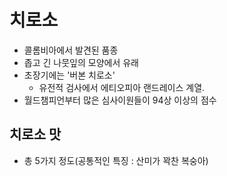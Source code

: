 # 치로소
- 콜롬비아에서 발견된 품종
- 좁고 긴 나뭇잎의 모양에서 유래
- 초장기에는 '버본 치로소'
    - 유전적 검사에서 에티오피아 랜드레이스 계열.
- 월드챔피언부터 많은 심사이원들이 94상 이상의 점수

## 치로소 맛
- 총 5가지 정도(공통적인 특징 : 산미가 꽉찬 복숭아)

